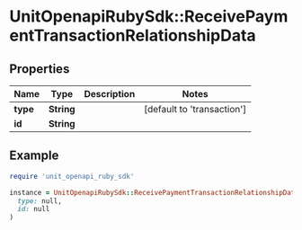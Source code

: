 # UnitOpenapiRubySdk::ReceivePaymentTransactionRelationshipData

## Properties

| Name | Type | Description | Notes |
| ---- | ---- | ----------- | ----- |
| **type** | **String** |  | [default to &#39;transaction&#39;] |
| **id** | **String** |  |  |

## Example

```ruby
require 'unit_openapi_ruby_sdk'

instance = UnitOpenapiRubySdk::ReceivePaymentTransactionRelationshipData.new(
  type: null,
  id: null
)
```

